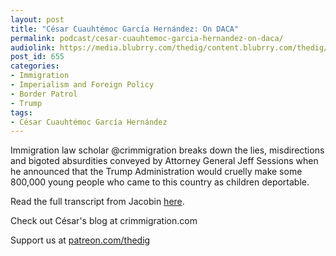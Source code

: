 ```yaml
---
layout: post
title: "César Cuauhtémoc García Hernández: On DACA"
permalink: podcast/cesar-cuauhtemoc-garcia-hernandez-on-daca/
audiolink: https://media.blubrry.com/thedig/content.blubrry.com/thedig/The_Dig_-_EP_46_-Garci_a_Herna_ndez.mp3
post_id: 655
categories:
- Immigration
- Imperialism and Foreign Policy
- Border Patrol
- Trump
tags:
- César Cuauhtémoc García Hernández
---
```


Immigration law scholar @crimmigration breaks down the lies, misdirections and bigoted absurdities conveyed by Attorney General Jeff Sessions when he announced that the Trump Administration would cruelly make some 800,000 young people who came to this country as children deportable.



Read the full transcript from Jacobin
[here](https://jacobinmag.com/2017/09/daca-dreamers-trump-sessions-immigration-deportation).



Check out César's blog at crimmigration.com

Support us at [patreon.com/thedig](http://www.patreon.com/TheDig) 
